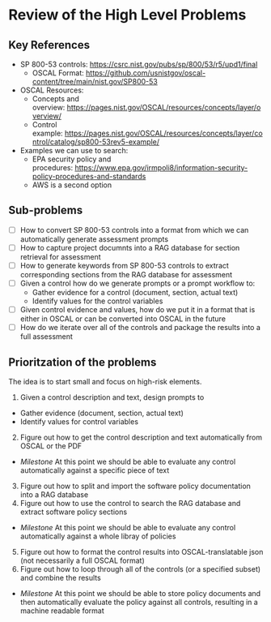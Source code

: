 # Review of the High Level Problems
## Key References
 - SP 800-53 controls: <https://csrc.nist.gov/pubs/sp/800/53/r5/upd1/final>
   - OSCAL Format: <https://github.com/usnistgov/oscal-content/tree/main/nist.gov/SP800-53>
 - OSCAL Resources:
   - Concepts and overview: <https://pages.nist.gov/OSCAL/resources/concepts/layer/overview/>
   - Control example: <https://pages.nist.gov/OSCAL/resources/concepts/layer/control/catalog/sp800-53rev5-example/>
 - Examples we can use to search:
   - EPA security policy and procedures: <https://www.epa.gov/irmpoli8/information-security-policy-procedures-and-standards>
   - AWS is a second option

## Sub-problems
- [ ] How to convert SP 800-53 controls into a format from which we can automatically generate assessment prompts
- [ ] How to capture project documnts into a RAG database for section retrieval for assessment
- [ ] How to generate keywords from SP 800-53 controls to extract corresponding sections from the RAG database for assessment
- [ ] Given a control how do we generate prompts or a prompt workflow to:
  - Gather evidence for a control (document, section, actual text)
  - Identify values for the control variables 
- [ ] Given control evidence and values, how do we put it in a format that is either in OSCAL or can be converted into OSCAL in the future
- [ ] How do we iterate over all of the controls and package the results into a full assessment

## Prioritzation of the problems
The idea is to start small and focus on high-risk elements.

1. Given a control description and text, design prompts to
  - Gather evidence (document, section, actual text)
  - Identify values for control variables
2. Figure out how to get the control description and text automatically from OSCAL or the PDF
  - *Milestone* At this point we should be able to evaluate any control automatically against a specific piece of text
3. Figure out how to split and import the software policy documentation into a RAG database
4. Figure out how to use the control to search the RAG database and extract software policy sections
  - *Milestone* At this point we should be able to evaluate any control automatically against a whole libray of policies
5. Figure out how to format the control results into OSCAL-translatable json (not necessarily a full OSCAL format)
6. Figure out how to loop through all of the controls (or a specified subset) and combine the results
  - *Milestone* At this point we should be able to store policy documents and then automatically evaluate the policy against all controls, resulting in a machine readable format